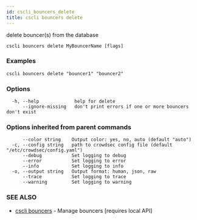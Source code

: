 ```yaml
---
id: cscli_bouncers_delete
title: cscli bouncers delete
---
```

delete bouncer(s) from the database

```
cscli bouncers delete MyBouncerName [flags]
```

### Examples

```
cscli bouncers delete "bouncer1" "bouncer2"
```

### Options

```
  -h, --help             help for delete
      --ignore-missing   don't print errors if one or more bouncers don't exist
```

### Options inherited from parent commands

```
      --color string    Output color: yes, no, auto (default "auto")
  -c, --config string   path to crowdsec config file (default "/etc/crowdsec/config.yaml")
      --debug           Set logging to debug
      --error           Set logging to error
      --info            Set logging to info
  -o, --output string   Output format: human, json, raw
      --trace           Set logging to trace
      --warning         Set logging to warning
```

### SEE ALSO

* [cscli bouncers](/cscli/cscli_bouncers.md)	 - Manage bouncers [requires local API]

